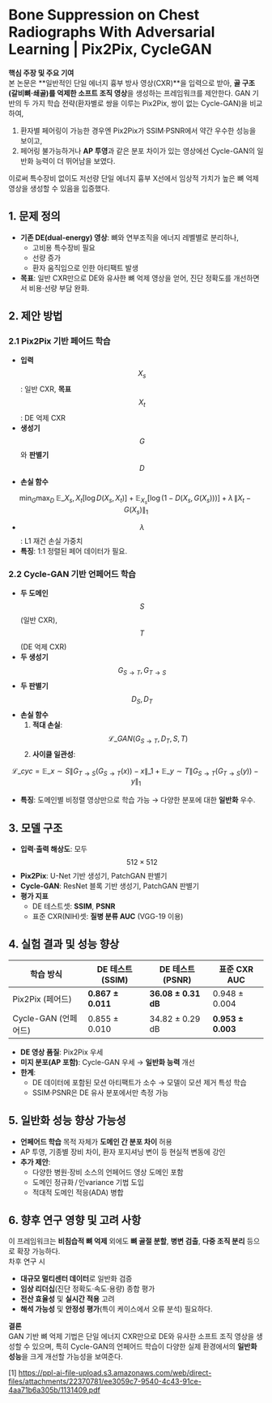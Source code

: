 # Bone Suppression on Chest Radiographs With Adversarial Learning | Pix2Pix, CycleGAN

**핵심 주장 및 주요 기여**  
본 논문은 **일반적인 단일 에너지 흉부 방사 영상(CXR)**을 입력으로 받아, **골 구조(갈비뼈·쇄골)를 억제한 소프트 조직 영상**을 생성하는 프레임워크를 제안한다. GAN 기반의 두 가지 학습 전략(환자별로 쌍을 이루는 Pix2Pix, 쌍이 없는 Cycle-GAN)을 비교하여,  
1. 환자별 페어링이 가능한 경우엔 Pix2Pix가 SSIM·PSNR에서 약간 우수한 성능을 보이고,  
2. 페어링 불가능하거나 **AP 투영**과 같은 분포 차이가 있는 영상에선 Cycle-GAN의 일반화 능력이 더 뛰어남을 보였다.  

이로써 특수장비 없이도 저선량 단일 에너지 흉부 X선에서 임상적 가치가 높은 뼈 억제 영상을 생성할 수 있음을 입증했다.

## 1. 문제 정의  
- **기존 DE(dual-energy) 영상**: 뼈와 연부조직을 에너지 레벨별로 분리하나,  
  - 고비용 특수장비 필요  
  - 선량 증가  
  - 환자 움직임으로 인한 아티팩트 발생  
- **목표**: 일반 CXR만으로 DE와 유사한 뼈 억제 영상을 얻어, 진단 정확도를 개선하면서 비용·선량 부담 완화.

## 2. 제안 방법

### 2.1 Pix2Pix 기반 페어드 학습  
- **입력** $$X_s$$: 일반 CXR, **목표** $$X_t$$: DE 억제 CXR  
- **생성기** $$G$$와 **판별기** $$D$$  
- **손실 함수**  

$$
    \min_G \max_D \; \mathbb{E}\_{X_s,X_t}\big[\log D(X_s,X_t)\big]
    \;+\;\mathbb{E}_{X_s}\big[\log\big(1 - D(X_s,G(X_s))\big)\big]
    \;+\;\lambda\,\|X_t - G(X_s)\|_1
  $$  

- $$\lambda$$: L1 재건 손실 가중치  
- **특징**: 1:1 정렬된 페어 데이터가 필요.

### 2.2 Cycle-GAN 기반 언페어드 학습  
- **두 도메인** $$S$$ (일반 CXR), $$T$$ (DE 억제 CXR)  
- **두 생성기** $$G_{S\to T}, G_{T\to S}$$  
- **두 판별기** $$D_S, D_T$$  
- **손실 함수**  
  1. **적대 손실**: $$\mathcal{L}\_{GAN}(G_{S\to T},D_T,S,T)$$  
  2. **사이클 일관성**:  

$$\mathcal{L}\_{cyc} = \mathbb{E}\_{x\sim S}\|G_{T\to S}(G_{S\to T}(x)) - x\|\_1 + \mathbb{E}\_{y\sim T}\|G_{S\to T}(G_{T\to S}(y)) - y\|_1$$  

- **특징**: 도메인별 비정렬 영상만으로 학습 가능 → 다양한 분포에 대한 **일반화** 우수.

## 3. 모델 구조  
- **입력·출력 해상도**: 모두 $$512\times512$$  
- **Pix2Pix**: U-Net 기반 생성기, PatchGAN 판별기  
- **Cycle-GAN**: ResNet 블록 기반 생성기, PatchGAN 판별기  
- **평가 지표**  
  - DE 테스트셋: **SSIM**, **PSNR**  
  - 표준 CXR(NIH)셋: **질병 분류 AUC** (VGG-19 이용)

## 4. 실험 결과 및 성능 향상

| 학습 방식   | DE 테스트 (SSIM)       | DE 테스트 (PSNR)      | 표준 CXR AUC           |
|----------|------------------------|-----------------------|------------------------|
| Pix2Pix (페어드) | **0.867 ± 0.011**        | **36.08 ± 0.31 dB**       | 0.948 ± 0.004          |
| Cycle-GAN (언페어드) | 0.855 ± 0.010          | 34.82 ± 0.29 dB        | **0.953 ± 0.003**       |

- **DE 영상 품질**: Pix2Pix 우세  
- **미지 분포(AP 포함)**: Cycle-GAN 우세 → **일반화 능력** 개선  
- **한계**:  
  - DE 데이터에 포함된 모션 아티팩트가 소수 → 모델이 모션 제거 특성 학습  
  - SSIM·PSNR은 DE 유사 분포에서만 측정 가능

## 5. 일반화 성능 향상 가능성  
- **언페어드 학습** 목적 자체가 **도메인 간 분포 차이** 허용  
- AP 투영, 기종별 장비 차이, 환자 포지셔닝 변이 등 현실적 변동에 강인  
- **추가 제안**:  
  - 다양한 병원·장비 소스의 언페어드 영상 도메인 포함  
  - 도메인 정규화 / 인variance 기법 도입  
  - 적대적 도메인 적응(ADA) 병합

## 6. 향후 연구 영향 및 고려 사항  
이 프레임워크는 **비침습적 뼈 억제** 외에도 **뼈 골절 분할**, **병변 검출**, **다중 조직 분리** 등으로 확장 가능하다.  
차후 연구 시  
- **대규모 멀티센터 데이터**로 일반화 검증  
- **임상 리더십**(진단 정확도·속도·용량) 종합 평가  
- **전산 효율성** 및 **실시간 적용** 고려  
- **해석 가능성** 및 **안정성 평가**(특이 케이스에서 오류 분석) 필요하다.  

**결론**  
GAN 기반 뼈 억제 기법은 단일 에너지 CXR만으로 DE와 유사한 소프트 조직 영상을 생성할 수 있으며, 특히 Cycle-GAN의 언페어드 학습이 다양한 실제 환경에서의 **일반화 성능**을 크게 개선할 가능성을 보여준다.

[1] https://ppl-ai-file-upload.s3.amazonaws.com/web/direct-files/attachments/22370781/ee3059c7-9540-4c43-91ce-4aa71b6a305b/1131409.pdf
